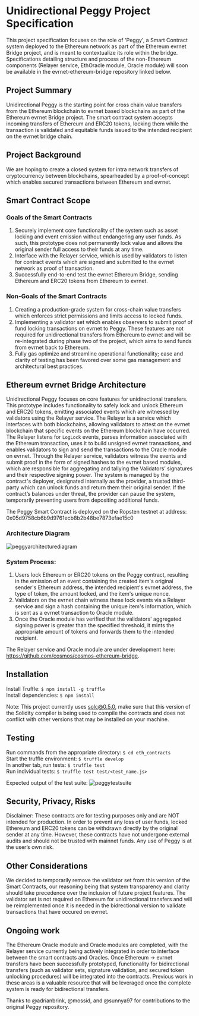 # Unidirectional Peggy Project Specification

This project specification focuses on the role of 'Peggy', a Smart Contract system deployed to the Ethereum network as part of the Ethereum evrnet Bridge project, and is meant to contextualize its role within the bridge. Specifications detailing structure and process of the non-Ethereum components (Relayer service, EthOracle module, Oracle module) will soon be available in the evrnet-ethereum-bridge repository linked below.

## Project Summary

Unidirectional Peggy is the starting point for cross chain value transfers from the Ethereum blockchain to evrnet based blockchains as part of the Ethereum evrnet Bridge project. The smart contract system accepts incoming transfers of Ethereum and ERC20 tokens, locking them while the transaction is validated and equitable funds issued to the intended recipient on the evrnet bridge chain.

## Project Background

We are hoping to create a closed system for intra network transfers of cryptocurrency between blockchains, spearheaded by a proof-of-concept which enables secured transactions between Ethereum and evrnet.

## Smart Contract Scope

### Goals of the Smart Contracts

1. Securely implement core functionality of the system such as asset locking and event emission without endangering any user funds. As such, this prototype does not permanently lock value and allows the original sender full access to their funds at any time.
2. Interface with the Relayer service, which is used by validators to listen for contract events which are signed and submitted to the evrnet network as proof of transaction.
3. Successfully end-to-end test the evrnet Ethereum Bridge, sending Ethereum and ERC20 tokens from Ethereum to evrnet.

### Non-Goals of the Smart Contracts

1. Creating a production-grade system for cross-chain value transfers which enforces strict permissions and limits access to locked funds.
2. Implementing a validator set which enables observers to submit proof of fund locking transactions on evrnet to Peggy. These features are not required for unidirectional transfers from Ethereum to evrnet and will be re-integrated during phase two of the project, which aims to send funds from evrnet back to Ethereum.
3. Fully gas optimize and streamline operational functionality; ease and clarity of testing has been favored over some gas management and architectural best practices.

## Ethereum evrnet Bridge Architecture

Unidirectional Peggy focuses on core features for unidirectional transfers. This prototype includes functionality to safely lock and unlock Ethereum and ERC20 tokens, emitting associated events which are witnessed by validators using the Relayer service. The Relayer is a service which interfaces with both blockchains, allowing validators to attest on the evrnet blockchain that specific events on the Ethereum blockchain have occurred. The Relayer listens for `LogLock` events, parses information associated with the Ethereum transaction, uses it to build unsigned evrnet transactions, and enables validators to sign and send the transactions to the Oracle module on evrnet. Through the Relayer service, validators witness the events and submit proof in the form of signed hashes to the evrnet based modules, which are responsible for aggregating and tallying the Validators’ signatures and their respective signing power. The system is managed by the contract's deployer, designated internally as the provider, a trusted third-party which can unlock funds and return them their original sender. If the contract’s balances under threat, the provider can pause the system, temporarily preventing users from depositing additional funds.

The Peggy Smart Contract is deployed on the Ropsten testnet at address: 0x05d9758cb6b9d9761ecb8b2b48be7873efae15c0

### Architecture Diagram

![peggyarchitecturediagram](https://user-images.githubusercontent.com/15370712/58388886-632c7700-7fd9-11e9-962e-4e5e9d92c275.png)

### System Process:

1. Users lock Ethereum or ERC20 tokens on the Peggy contract, resulting in the emission of an event containing the created item's original sender's Ethereum address, the intended recipient's evrnet address, the type of token, the amount locked, and the item's unique nonce.
2. Validators on the evrnet chain witness these lock events via a Relayer service and sign a hash containing the unique item's information, which is sent as a evrnet transaction to Oracle module.
3. Once the Oracle module has verified that the validators' aggregated signing power is greater than the specified threshold, it mints the appropriate amount of tokens and forwards them to the intended recipient.

The Relayer service and Oracle module are under development here: https://github.com/cosmos/cosmos-ethereum-bridge.

## Installation

Install Truffle: `$ npm install -g truffle`  
Install dependencies: `$ npm install`

Note: This project currently uses solc@0.5.0, make sure that this version of the Solidity compiler is being used to compile the contracts and does not conflict with other versions that may be installed on your machine.

## Testing

Run commands from the appropriate directory: `$ cd eth_contracts`  
Start the truffle environment: `$ truffle develop`  
In another tab, run tests: `$ truffle test`  
Run individual tests: `$ truffle test test/<test_name.js>`

Expected output of the test suite:
![peggytestsuite](https://user-images.githubusercontent.com/15370712/58388940-34fb6700-7fda-11e9-9aef-6ae7b2442a55.png)

## Security, Privacy, Risks

Disclaimer: These contracts are for testing purposes only and are NOT intended for production. In order to prevent any loss of user funds, locked Ethereum and ERC20 tokens can be withdrawn directly by the original sender at any time. However, these contracts have not undergone external audits and should not be trusted with mainnet funds. Any use of Peggy is at the user’s own risk.

## Other Considerations

We decided to temporarily remove the validator set from this version of the Smart Contracts, our reasoning being that system transparency and clarity should take precedence over the inclusion of future project features. The validator set is not required on Ethereum for unidirectional transfers and will be reimplemented once it is needed in the bidrectional version to validate transactions that have occured on evrnet.

## Ongoing work

The Ethereum Oracle module and Oracle modules are completed, with the Relayer service currently being actively integrated in order to interface between the smart contracts and Oracles. Once Ethereum -> evrnet transfers have been successfully prototyped, functionality for bidirectional transfers (such as validator sets, signature validation, and secured token unlocking procedures) will be integrated into the contracts. Previous work in these areas is a valuable resource that will be leveraged once the complete system is ready for bidirectional transfers.

Thanks to @adrianbrink, @mossid, and @sunnya97 for contributions to the original Peggy repository.
